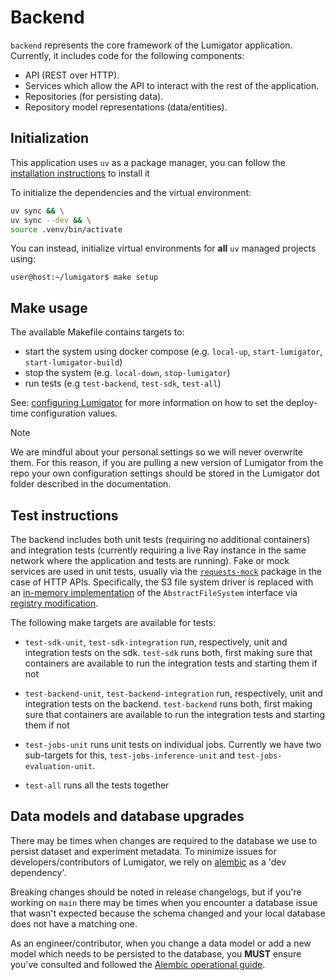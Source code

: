# Backend

`backend` represents the core framework of the Lumigator application. Currently, it includes code
for the following components:

* API (REST over HTTP).
* Services which allow the API to interact with the rest of the application.
* Repositories (for persisting data).
* Repository model representations (data/entities).

## Initialization

This application uses `uv` as a package manager, you can follow the [installation instructions](https://docs.astral.sh/uv/getting-started/installation/) to install it

To initialize the dependencies and the virtual environment:

```bash
uv sync && \
uv sync --dev && \
source .venv/bin/activate
```

You can instead, initialize virtual environments for **all** `uv` managed projects using:

```console
user@host:~/lumigator$ make setup
```

## Make usage

The available Makefile contains targets to:

- start the system using docker compose (e.g. `local-up`, `start-lumigator`, `start-lumigator-build`)
- stop the system (e.g. `local-down`, `stop-lumigator`)
- run tests (e.g `test-backend`, `test-sdk`, `test-all`)

See: [configuring Lumigator](https://mozilla-ai.github.io/lumigator/operations-guide/configuration.html) for more information
on how to set the deploy-time configuration values.

> [!NOTE]
> We are mindful about your personal settings so we will never overwrite them. For this reason,
> if you are pulling a new version of Lumigator from the repo your own configuration settings should be stored in
> the Lumigator dot folder described in the documentation.

## Test instructions

The backend includes both unit tests (requiring no additional containers) and integration
tests (currently requiring a live Ray instance in the same network where the application
and tests are running). Fake or mock services are used in unit tests, usually via the
[`requests-mock`](https://pypi.org/project/requests-mock/) package in the case of HTTP APIs.
Specifically, the S3 file system driver is replaced with an [in-memory implementation](https://filesystem-spec.readthedocs.io/en/latest/api.html#fsspec.implementations.memory.MemoryFileSystem)
of the `AbstractFileSystem` interface via [registry modification](https://filesystem-spec.readthedocs.io/en/latest/api.html#fsspec.registry.register_implementation).

The following make targets are available for tests:

- `test-sdk-unit`, `test-sdk-integration` run, respectively, unit and integration tests on the sdk.
`test-sdk` runs both, first making sure that containers are available to run the integration tests
and starting them if not

- `test-backend-unit`, `test-backend-integration` run, respectively, unit and integration tests on the backend.
`test-backend` runs both, first making sure that containers are available to run the integration tests
and starting them if not

- `test-jobs-unit` runs unit tests on individual jobs. Currently we have two sub-targets for this,
`test-jobs-inference-unit` and `test-jobs-evaluation-unit`.

- `test-all` runs all the tests together

## Data models and database upgrades

There may be times when changes are required to the database we use to persist dataset and
experiment metadata. To minimize issues for developers/contributors of Lumigator, we rely on
[alembic](https://alembic.sqlalchemy.org/en/latest/) as a 'dev dependency'.

Breaking changes should be noted in release changelogs, but if you're working on `main` there may be
times when you encounter a database issue that wasn't expected because the schema changed and your
local database does not have a matching one.

As an engineer/contributor, when you change a data model or add a new model which needs to be
persisted to the database, you **MUST** ensure you've consulted and followed the
[Alembic operational guide](https://mozilla-ai.github.io/lumigator/operations-guide/alembic.html).
